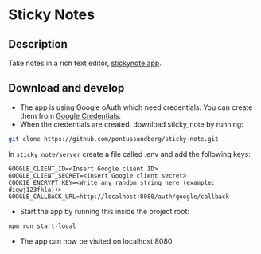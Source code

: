 # Sticky Notes

## Description
Take notes in a rich text editor, [stickynote.app](https://www.stickynote.app).

## Download and develop
* The app is using Google oAuth which need credentials. You can create them from [Google Credentials](https://console.developers.google.com/apis/credentials).
* When the credentials are created, download sticky_note by running:
```bash
git clone https://github.com/pontussandberg/sticky-note.git
```
In `sticky_note/server` create a file called .env and add the following keys:
```
GOOGLE_CLIENT_ID=<Insert Google client ID>
GOOGLE_CLIENT_SECRET=<Insert Google client secret>
COOKIE_ENCRYPT_KEY=<Write any random string here (example: diqwj123fkla))>
GOOGLE_CALLBACK_URL=http://localhost:8080/auth/google/callback
```
* Start the app by running this inside the project root:
```bash
npm run start-local
```
* The app can now be visited on localhost:8080
